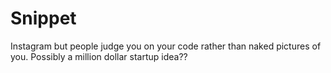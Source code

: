 # Snippet

Instagram but people judge you on your code rather than naked pictures of you.
Possibly a million dollar startup idea??
